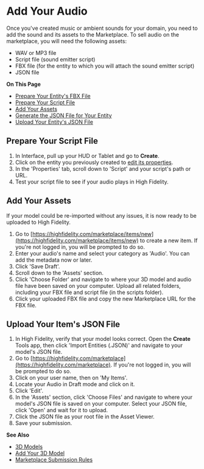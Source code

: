 # Add Your Audio

Once you've created music or ambient sounds for your domain, you need to add the sound and its assets to the Marketplace. To sell audio on the marketplace, you will need the following assets:

+ WAV or MP3 file
+ Script file (sound emitter script)
+ FBX file (for the entity to which you will attach the sound emitter script)
+ JSON file 

**On This Page**

* [Prepare Your Entity's FBX File](../upload-model#prepare-your-fbx-file)
* [Prepare Your Script File](#prepare-your-script-file)
* [Add Your Assets](#add-your-assets)
* [Generate the JSON File for Your Entity](../upload-model#generate-the-json-file-for-your-entity)
* [Upload Your Entity's JSON File](#upload-your-entitys-json-file)

## Prepare Your Script File

1. In Interface, pull up your HUD or Tablet and go to **Create**.
2. Click on the entity you previously created to [edit its properties](../../../create/entities/entity-appearance).
3. In the 'Properties' tab, scroll down to 'Script' and your script's path or URL.
4. Test your script file to see if your audio plays in High Fidelity.

## Add Your Assets

If your model could be re-imported without any issues, it is now ready to be uploaded to High Fidelity. 

1. Go to [https://highfidelity.com/marketplace/items/new](https://highfidelity.com/marketplace/items/new) to create a new item. If you're not logged in, you will be prompted to do so. 
2. Enter your audio's name and select your category as 'Audio'. You can add the metadata now or later. 
3. Click 'Save Draft'. 
4. Scroll down to the 'Assets' section.  
5. Click 'Choose Folder' and navigate to where your 3D model and audio file have been saved on your computer. Upload all related folders, including your FBX file and script file (in the scripts folder).
6. Click your uploaded FBX file and copy the new Marketplace URL for the FBX file. 

## Upload Your Item's JSON File

1. In High Fidelity, verify that your model looks correct. Open the **Create** Tools app, then click 'Import Entities (.JSON)' and navigate to your model's JSON file. 
2. Go to [https://highfidelity.com/marketplace](https://highfidelity.com/marketplace). If you're not logged in, you will be prompted to do so.
3. Click on your user name, then on 'My Items'.
4. Locate your Audio in Draft mode and click on it. 
5. Click 'Edit'.
6. In the 'Assets' section, click 'Choose Files' and navigate to where your model's JSON file is saved on your computer. Select your JSON file, click 'Open' and wait for it to upload.
7. Click the JSON file as your root file in the Asset Viewer. 
8. Save your submission.

**See Also**

+ [3D Models](../../../create/3d-models)
+ [Add Your 3D Model](../upload-model)
+ [Marketplace Submission Rules](../../submission-rules)